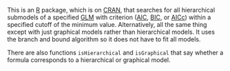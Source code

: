 This is an [R](https://www.r-project.org/) package, which is on
[CRAN](https://cran.r-project.org/), that searches for all hierarchical
submodels of a specified
[GLM](https://en.wikipedia.org/wiki/Generalized_linear_model)
with criterion
([AIC](https://en.wikipedia.org/wiki/Akaike_information_criterion),
[BIC](https://en.wikipedia.org/wiki/Bayesian_information_criterion), or
[AICc](https://en.wikipedia.org/wiki/Akaike_information_criterion#AICc))
within a specified cutoff of the minimum value.  Alternatively, all the
same thing except with just graphical models rather than hierarchical models.
It uses the branch and bound algorithm so it does not have to fit all models.

There are also functions `isHierarchical` and `isGraphical` that say whether
a formula corresponds to a hierarchical or graphical model.


